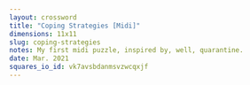 ```yaml
---
layout: crossword
title: "Coping Strategies [Midi]"
dimensions: 11x11
slug: coping-strategies
notes: My first midi puzzle, inspired by, well, quarantine.
date: Mar. 2021
squares_io_id: vk7avsbdanmsvzwcqxjf
---
```

